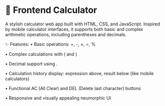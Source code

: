 # 📱 Frontend Calculator
A stylish calculator web app built with HTML, CSS, and JavaScript. Inspired by mobile calculator interfaces, it supports both basic and complex arithmetic operations, including parentheses and decimals.

✨ Features:
• Basic operations: +, -, ×, ÷, %

• Complex calculations with ( and )

• Decimal support using .

• Calculation history display: expression above, result below (like mobile calculators)

• Functional AC (All Clear) and DEL (Delete last character) buttons

• Responsive and visually appealing neumorphic UI


